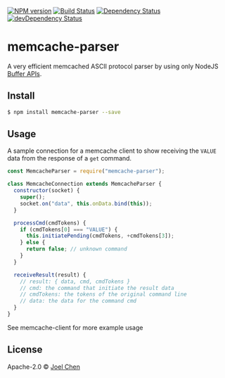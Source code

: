 [![NPM version][npm-image]][npm-url] [![Build Status][travis-image]][travis-url]
[![Dependency Status][daviddm-image]][daviddm-url] [![devDependency Status][daviddm-dev-image]][daviddm-dev-url]

# memcache-parser

A very efficient memcached ASCII protocol parser by using only NodeJS [Buffer APIs](https://nodejs.org/api/buffer.html).

## Install

```bash
$ npm install memcache-parser --save
```

## Usage

A sample connection for a memcache client to show receiving the `VALUE` data from the response of a `get` command.

```js
const MemcacheParser = require("memcache-parser");

class MemcacheConnection extends MemcacheParser {
  constructor(socket) {
    super();
    socket.on("data", this.onData.bind(this));
  }

  processCmd(cmdTokens) {
    if (cmdTokens[0] === "VALUE") {
      this.initiatePending(cmdTokens, +cmdTokens[3]);
    } else {
      return false; // unknown command
    }
  }

  receiveResult(result) {
    // result: { data, cmd, cmdTokens }
    // cmd: the command that initiate the result data
    // cmdTokens: the tokens of the original command line
    // data: the data for the command cmd
  }
}
```

See memcache-client for more example usage

## License

Apache-2.0 © [Joel Chen](https://github.com/jchip)

[travis-image]: https://travis-ci.org/electrode-io/memcache.svg?branch=master

[travis-url]: https://travis-ci.org/electrode-io/memcache

[npm-image]: https://badge.fury.io/js/memcache-parser.svg

[npm-url]: https://npmjs.org/package/memcache-parser

[daviddm-image]: https://david-dm.org/electrode-io/memcache/status.svg?path=packages/memcache-parser

[daviddm-url]: https://david-dm.org/electrode-io/memcache?path=packages/memcache-parser

[daviddm-dev-image]: https://david-dm.org/electrode-io/memcache/dev-status.svg?path=packages/memcache-parser

[daviddm-dev-url]: https://david-dm.org/electrode-io/memcache?path=packages/memcache-parser
